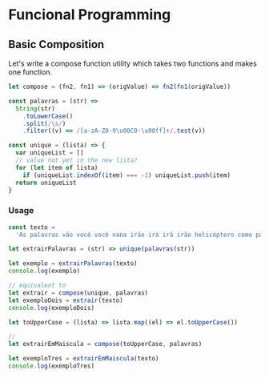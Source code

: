 # Funcional Programming

## Basic Composition

Let's write a compose function utility which takes two functions and makes one function.

```js
let compose = (fn2, fn1) => (origValue) => fn2(fn1(origValue))

const palavras = (str) =>
  String(str)
    .toLowerCase()
    .split(/\s/)
    .filter((v) => /[a-zA-Z0-9\u00C0-\u00ff]+/.test(v))

const unique = (lista) => {
  var uniqueList = []
  // value not yet in the new lista?
  for (let item of lista)
    if (uniqueList.indexOf(item) === -1) uniqueList.push(item)
  return uniqueList
}
```

### Usage

```js
const texto =
  'As palavras vão você você nana irão irá irã irão helicóptero como palavras carregar sentido'

let extrairPalavras = (str) => unique(palavras(str))

let exemplo = extrairPalavras(texto)
console.log(exemplo)

// equivalent to
let extrair = compose(unique, palavras)
let exemploDois = extrair(texto)
console.log(exemploDois)

let toUpperCase = (lista) => lista.map((el) => el.toUpperCase())

//
let extrairEmMaiscula = compose(toUpperCase, palavras)

let exemploTres = extrairEmMaiscula(texto)
console.log(exemploTres)
```

